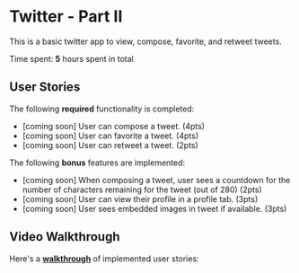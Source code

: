 # Twitter - Part II

This is a basic twitter app to view, compose, favorite, and retweet tweets.

Time spent: **5** hours spent in total

## User Stories

The following **required** functionality is completed:

- [coming soon] User can compose a tweet. (4pts)
- [coming soon] User can favorite a tweet. (4pts)
- [coming soon] User can retweet a tweet. (2pts)

The following **bonus** features are implemented:

- [coming soon] When composing a tweet, user sees a countdown for the number of characters remaining for the tweet (out of 280) (2pts)
- [coming soon] User can view their profile in a profile tab. (3pts)
- [coming soon] User sees embedded images in tweet if available. (3pts)

## Video Walkthrough

Here's a <a href="https://imgur.com/a/64f4O5O/fullscreen"
target="_blank">
    <strong>walkthrough</strong></a> of implemented user stories:
